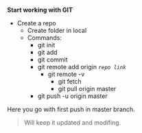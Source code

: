 **Start working with GIT**

- Create a repo
	- Create folder in local
	- Commands:
		- git init
		- git add 
		- git commit 
		- git remote add origin *`repo link`*
			- git remote -v
				- git fetch
				- git pull origin master
		- git push -u origin master

Here you go with first push in master branch.

> Will keep it updated and modifing.
